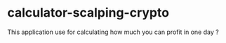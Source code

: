 # calculator-scalping-crypto
This application use for calculating how much you can profit in one day ?
